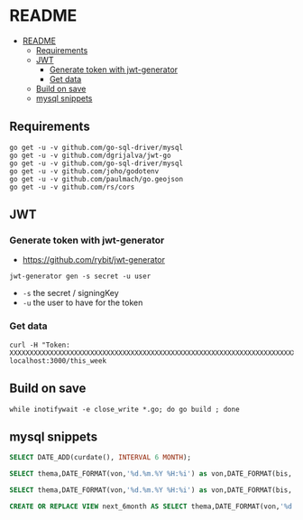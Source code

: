 # README

- [README](#readme)
  - [Requirements](#requirements)
  - [JWT](#jwt)
    - [Generate token with jwt-generator](#generate-token-with-jwt-generator)
    - [Get data](#get-data)
  - [Build on save](#build-on-save)
  - [mysql snippets](#mysql-snippets)

## Requirements

```shell
go get -u -v github.com/go-sql-driver/mysql
go get -u -v github.com/dgrijalva/jwt-go
go get -u -v github.com/go-sql-driver/mysql
go get -u -v github.com/joho/godotenv
go get -u -v github.com/paulmach/go.geojson
go get -u -v github.com/rs/cors
```

## JWT

### Generate token with jwt-generator

- https://github.com/rybit/jwt-generator

```shell
jwt-generator gen -s secret -u user
```

- `-s` the secret / signingKey
- `-u` the user to have for the token

### Get data

```shell
curl -H "Token: XXXXXXXXXXXXXXXXXXXXXXXXXXXXXXXXXXXXXXXXXXXXXXXXXXXXXXXXXXXXXXXXXXXXXXXXXXXXXXXXXXXXXXXXXXXXXXXXXXXXXXXXXXXXXXXXXXXXXXXXXXXXXXXXXXXXXXXXXXXXXXXXXXXXXXXXXXXX" localhost:3000/this_week
```

## Build on save

```shell
while inotifywait -e close_write *.go; do go build ; done
```

## mysql snippets

```sql
SELECT DATE_ADD(curdate(), INTERVAL 6 MONTH);
```

```sql
SELECT thema,DATE_FORMAT(von,'%d.%m.%Y %H:%i') as von,DATE_FORMAT(bis,'%d.%m.%Y %H:%i') as bis,typ,plz,ort,bundesland,beschreibung,eingetragen_von,eingetragen_von_kontakt,X,Y FROM dates_with_location WHERE date(von) between curdate() and DATE_ADD(curdate(), INTERVAL 6 MONTH);
```

```sql
SELECT thema,DATE_FORMAT(von,'%d.%m.%Y %H:%i') as von,DATE_FORMAT(bis,'%d.%m.%Y %H:%i') as bis,typ,plz,ort,bundesland,beschreibung,eingetragen_von,eingetragen_von_kontakt,X,Y FROM dates_with_location WHERE date(von) between curdate() and DATE_ADD(curdate(), INTERVAL 6 MONTH) and TYP REGEXP 'NAJU';
```

```sql
CREATE OR REPLACE VIEW next_6month AS SELECT thema,DATE_FORMAT(von,'%d.%m.%Y %H:%i') as von,DATE_FORMAT(bis,'%d.%m.%Y %H:%i') as bis,typ,plz,ort,bundesland,beschreibung,eingetragen_von,eingetragen_von_kontakt,X,Y FROM dates_with_location WHERE date(von) between curdate() and DATE_ADD(curdate(), INTERVAL 6 MONTH);
```
